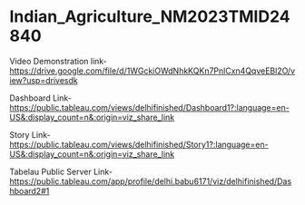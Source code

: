 # Indian_Agriculture_NM2023TMID24840
Video Demonstration link-https://drive.google.com/file/d/1WGckiOWdNhkKQKn7PnlCxn4QqveEBl2O/view?usp=drivesdk 

Dashboard Link-https://public.tableau.com/views/delhifinished/Dashboard1?:language=en-US&:display_count=n&:origin=viz_share_link

Story Link-https://public.tableau.com/views/delhifinished/Story1?:language=en-US&:display_count=n&:origin=viz_share_link

Tabelau Public Server Link-https://public.tableau.com/app/profile/delhi.babu6171/viz/delhifinished/Dashboard2#1
